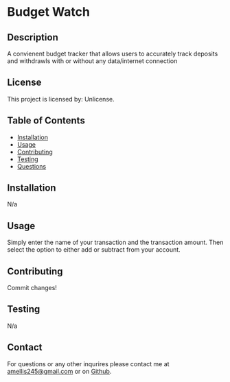 # **Budget Watch**

## Description

A convienent budget tracker that allows users to accurately track deposits and withdrawls with or without any data/internet connection

## License

This project is licensed by: Unlicense.

## Table of Contents

- [Installation](#installation)
- [Usage](#usage)
- [Contributing](#contributing)
- [Testing](#testing)
- [Questions](#questions)

## Installation

N/a

## Usage

Simply enter the name of your transaction and the transaction amount. Then select the option to either add or subtract from your account.

## Contributing

Commit changes!

## Testing

N/a

## Contact

For questions or any other inqurires please contact me at amellis245@gmail.com
or on [Github](https://www.github.com/aellis07).
